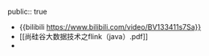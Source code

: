 public:: true

- {{bilibili https://www.bilibili.com/video/BV133411s7Sa}}
- [[尚硅谷大数据技术之flink（java）.pdf]]
-